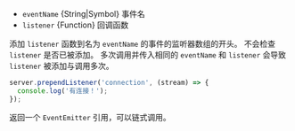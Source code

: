 <!-- YAML
added: v6.0.0
-->

* `eventName` {String|Symbol} 事件名
* `listener` {Function} 回调函数

添加 `listener` 函数到名为 `eventName` 的事件的监听器数组的开头。
不会检查 `listener` 是否已被添加。
多次调用并传入相同的 `eventName` 和 `listener` 会导致 `listener` 被添加与调用多次。

```js
server.prependListener('connection', (stream) => {
  console.log('有连接！');
});
```

返回一个 `EventEmitter` 引用，可以链式调用。

